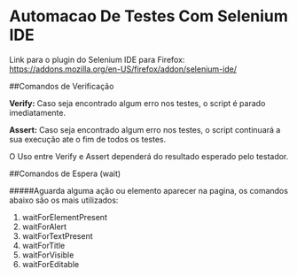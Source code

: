# Automacao De Testes Com Selenium IDE

Link para o plugin do Selenium IDE para Firefox: https://addons.mozilla.org/en-US/firefox/addon/selenium-ide/

##Comandos de Verificação

<strong>Verify:</strong> Caso seja encontrado algum erro nos testes, o script é parado imediatamente.

<strong>Assert:</strong> Caso seja encontrado algum erro nos testes, o script continuará a sua execução ate o fim de todos os testes.

O Uso entre Verify e Assert dependerá do resultado esperado pelo testador.

##Comandos de Espera (wait)

#####Aguarda alguma ação ou elemento aparecer na pagina, os comandos abaixo são os mais utilizados:

1. waitForElementPresent
2. waitForAlert
3. waitForTextPresent
4. waitForTitle
5. waitForVisible
6. waitForEditable
